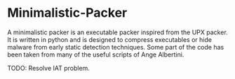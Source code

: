 # Minimalistic-Packer
A minimalistic packer is an executable packer inspired from the UPX packer. It is written in python and is designed to compress executables or hide malware from early static detection techniques. Some part of the code has been taken from many of the useful scripts of Ange Albertini. 

TODO:
Resolve IAT problem.

